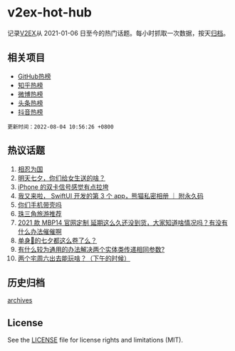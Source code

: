 # v2ex-hot-hub

 记录[V2EX](https://www.v2ex.com/)从 2021-01-06 日至今的热门话题。每小时抓取一次数据，按天[归档](archives)。
 
 ## 相关项目

- [GitHub热榜](https://github.com/snaildev/github-hot-hub)
- [知乎热榜](https://github.com/snaildev/zhihu-hot-hub)
- [微博热榜](https://github.com/snaildev/weibo-hot-hub)
- [头条热榜](https://github.com/snaildev/toutiao-hot-hub)
- [抖音热榜](https://github.com/snaildev/douyin-hot-hub)


 `更新时间：2022-08-04 10:56:26 +0800`

## 热议话题

1. [相忍为国](https://www.v2ex.com/t/870554)
1. [明天七夕，你们给女生送的啥？](https://www.v2ex.com/t/870459)
1. [iPhone 的双卡信号感觉有点拉垮](https://www.v2ex.com/t/870397)
1. [我又来啦， SwiftUI 开发的第 3 个 app，熊猫私密相册 ｜ 附永久码](https://www.v2ex.com/t/870471)
1. [你们手机带壳吗](https://www.v2ex.com/t/870547)
1. [珠三角旅游推荐](https://www.v2ex.com/t/870447)
1. [2021 款 MBP14 官网定制 延期这么久还没到货，大家知道啥情况吗？有没有什么办法催催啊](https://www.v2ex.com/t/870407)
1. [单身🐶的七夕都这么卷了么？](https://www.v2ex.com/t/870480)
1. [有什么较为通用的办法解决两个实体类传递相同参数?](https://www.v2ex.com/t/870449)
1. [两个宅周六出去能玩啥？（下午的时候）](https://www.v2ex.com/t/870516)

## 历史归档

[archives](archives)

## License

See the [LICENSE](LICENSE) file for license rights and limitations (MIT).
